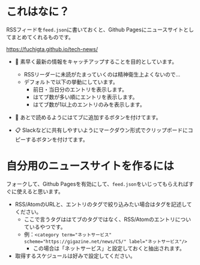 # これはなに？

RSSフィードを`feed.json`に書いておくと、Github Pagesにニュースサイトとしてまとめてくれるものです。

https://fuchigta.github.io/tech-news/

- :rocket: 素早く最新の情報をキャッチアップすることを目的としています。
  - RSSリーダーに未読がたまっていくのは精神衛生上よくないので…
  - デフォルトで以下の挙動にしています。
    - 前日・当日分のエントリを表示します。
    - はてブ数が多い順にエントリを表示します。
    - はてブ数が1以上のエントリのみを表示します。

- :bookmark: あとで読めるようにはてブに追加するボタンを付けてます。

- :clipboard: Slackなどに共有しやすいようにマークダウン形式でクリップボードにコピーするボタンを付けてます。

# 自分用のニュースサイトを作るには

フォークして、Github Pagesを有効にして、`feed.json`をいじってもらえればすぐに使えると思います。

- RSS/AtomのURLと、エントリのタグで絞り込みたい場合はタグを記述してください。
  - ここで言うタグははてブのタグではなく、RSS/Atomのエントリについているやつです。
  - 例：`<category term="ネットサービス" scheme="https://gigazine.net/news/C5/" label="ネットサービス"/>`
    - この場合は「ネットサービス」と設定しておくと抽出されます。
- 取得するスケジュールは好みで設定してください。
